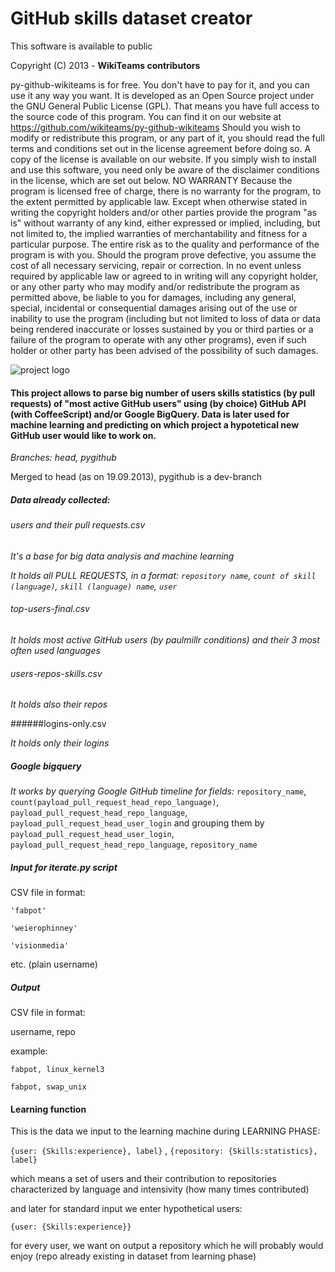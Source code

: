 GitHub skills dataset creator
===================

This software is available to public

Copyright (C) 2013 - **WikiTeams contributors**

py-github-wikiteams is for free. You don't have to pay for it, and you can use it any way you want. It is developed as an Open Source project under the GNU General Public License (GPL). That means you have full access to the source code of this program. You can find it on our website at https://github.com/wikiteams/py-github-wikiteams Should you wish to modify or redistribute this program, or any part of it, you should read the full terms and conditions set out in the license agreement before doing so. A copy of the license is available on our website. If you simply wish to install and use this software, you need only be aware of the disclaimer conditions in the license, which are set out below. NO WARRANTY Because the program is licensed free of charge, there is no warranty for the program, to the extent permitted by applicable law. Except when otherwise stated in writing the copyright holders and/or other parties provide the program "as is" without warranty of any kind, either expressed or implied, including, but not limited to, the implied warranties of merchantability and fitness for a particular purpose. The entire risk as to the quality and performance of the program is with you. Should the program prove defective, you assume the cost of all necessary servicing, repair or correction. In no event unless required by applicable law or agreed to in writing will any copyright holder, or any other party who may modify and/or redistribute the program as permitted above, be liable to you for damages, including any general, special, incidental or consequential damages arising out of the use or inability to use the program (including but not limited to loss of data or data being rendered inaccurate or losses sustained by you or third parties or a failure of the program to operate with any other programs), even if such holder or other party has been advised of the possibility of such damages.

![project logo](http://liveexpert.pl/github-mascote-skills.png "Project skill soup")

#### This project allows to parse big number of users skills statistics (by pull requests) of "most active GitHub users" using (by choice) GitHub API (with CoffeeScript) and/or Google BigQuery. Data is later used for machine learning and predicting on which project a hypotetical new GitHub user would like to work on.

*Branches: head, pygithub*

Merged to head (as on 19.09.2013), pygithub is a dev-branch

##### Data already collected:

###### users and their pull requests.csv

*It's a base for big data analysis and machine learning*

*It holds all PULL REQUESTS, in a format: `repository name`, `count of skill (language)`, `skill (language) name`, `user`*

###### top-users-final.csv

*It holds most active GitHub users (by paulmillr conditions) and their 3 most often used languages*

###### users-repos-skills.csv

*It holds also their repos*

######logins-only.csv

*It holds only their logins*

##### Google bigquery

*It works by querying Google GitHub timeline for fields:* `repository_name`, `count(payload_pull_request_head_repo_language)`, `payload_pull_request_head_repo_language`, `payload_pull_request_head_user_login`
and grouping them by `payload_pull_request_head_user_login`, `payload_pull_request_head_repo_language`, `repository_name`

##### Input for iterate.py script

CSV file in format:

`'fabpot'`

`'weierophinney'`

`'visionmedia'`

etc. (plain username)

##### Output

CSV file in format:

username, repo

example:

`fabpot, linux_kernel3`

`fabpot, swap_unix`

#### Learning function

This is the data we input to the learning machine during LEARNING PHASE:

`{user: {Skills:experience}, label}` , `{repository: {Skills:statistics}, label}`

which means a set of users and their contribution to repositories characterized by language and intensivity (how many times contributed)

and later for standard input we enter hypothetical users:

`{user: {Skills:experience}}`

for every user, we want on output a repository which he will probably would enjoy (repo already existing in dataset from learning phase)
